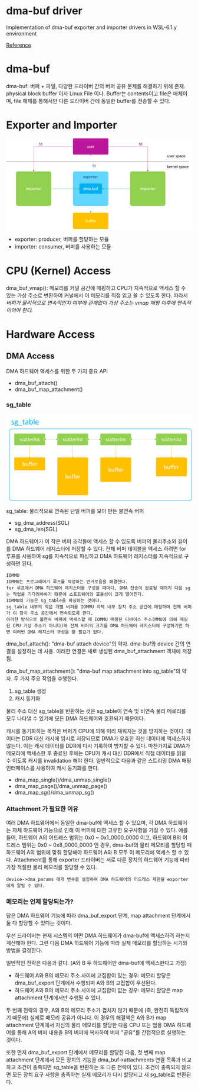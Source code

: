 # dma-buf driver
Implementation of dma-buf exporter and importer drivers in WSL-6.1.y environment

[Reference](https://blog.csdn.net/hexiaolong2009/article/details/102596744)


# dma-buf
dma-buf: 버퍼 + 파일, 다양한 드라이버 간의 버퍼 공유 문제를 해결하기 위해 존재. physical block buffer 이자 Linux File 이다. Buffer는 contents이고 file은 매체이며, file 매체를 통해서만 다른 드라이버 간에 동일한 buffer를 전송할 수 있다.


# Exporter and Importer
![alt text](images/exporter_importer.png)


 * exporter: producer, 버퍼를 할당하는 모듈
 * importer: consumer, 버퍼를 사용하는 모듈


# CPU (Kernel) Access
dma_buf_vmap(): 메모리를 커널 공간에 매핑하고 CPU가 지속적으로 액세스 할 수 있는 가상 주소로 변환하여 커널에서 이 메모리를 직접 읽고 쓸 수 있도록 한다. 따라서 *버퍼가 물리적으로 연속적인지 여부에 관계없이 가상 주소는 vmap 매핑 이후에 연속적이어야 한다.*


# Hardware Access
## DMA Access
DMA 하드웨어 액세스를 위한 두 가지 중요 API
 * dma_buf_attach()
 * dma_buf_map_attachment()


### sg_table
![alt text](images/sg_table.png)

sg_table: 물리적으로 연속된 단일 버퍼를 모아 만든 불연속 버퍼
 * sg_dma_address(SGL)
 * sg_dma_len(SGL)

DMA 하드웨어가 이 작은 버퍼 조각들에 액세스 할 수 있도록 버퍼의 물리주소와 길이를 DMA 하드웨어 레지스터에 저장할 수 있다.
전체 버퍼 테이블을 액세스 하려면 for 루프를 사용하여 sg를 지속적으로 파싱하고 DMA 하드웨어 레지스터를 지속적으로 구성하면 된다.
```
IOMMU
IOMMU는 프로그래머가 루프를 작성하는 번거로움을 해결한다.
for 루프에서 DMA 하드웨어 레지스터를 구성할 때마다, DMA 전송이 완료될 때까지 다음 sg는 작업을 기다려야하기 떄문에 소프트웨어의 효율성이 크게 떨어진다.
IOMMU의 기능은 sg_table을 파싱하는 것이다.
sg_table 내부의 작은 개별 버퍼를 IOMMU 자체 내부 장치 주소 공간에 매핑하여 전체 버퍼가 이 장치 주소 공간에서 연속되도록 한다.
이러한 방식으로 불연속 버퍼에 액세스할 때 IOMMU 매핑된 디바이스 주소(MMU에 의해 매핑된 CPU 가상 주소가 아니다)와 전체 버퍼의 크기를 DMA 하드웨어 레지스터에 구성하기만 하면 여러번 DMA 레지스터 구성을 할 필요가 없다.
```



dma_buf_attach():
"dma-buf attach device"의 약자. dma-buf와 device 간의 연결을 설정하는 데 사용.
이러한 연결은 새로 생성된 dma_buf_attachment 객체에 저장됨.


dma_buf_map_attachment():
"dma-buf map attachment into sg_table"의 약자. 두 가지 주요 작업을 수행한다.
  1. sg_table 생성
  2. 캐시 동기화

물리 주소 대신 sg_table을 반환하는 것은 sg_table이 연속 및 비연속 물리 메로리를 모두 나타낼 수 있기에 모든 DMA 하드웨어와 호환되기 때문이다.

캐시를 동기화하는 목적은 버퍼가 CPU에 의해 미리 채워지는 것을 방지하는 것이다.
데이터는 DDR 대신 캐시에 임시로 저장되므로 DMA가 유효한 최신 데이터에 액세스하지 않는다.
이는 캐시 데이터를 DDR에 다시 기록하여 방지할 수 있다.
마찬가지로 DMA가 메모리에 액세스한 후 종료된 후에는 CPU가 캐시 대신 DDR에서 직접 데이터를 읽을 수 이도록 캐시를 invalidation 해야 한다.
일반적으로 다음과 같은 스트리밍 DMA 매핑 인터페이스를 사용하여 캐시 동기화를 한다.
* dma_map_single()/dma_unmap_single()
* dma_map_page()/dma_unmap_page()
* dma_map_sg()/dma_unmap_sg()

### Attachment 가 필요한 이유
여러 DMA 하드웨어에서 동일한 dma-buf에 액세스 할 수 있으며, 각 DMA 하드웨어는 자체 하드웨어 기능으로 인해 이 버퍼에 대한 고유한 요구사항을 가질 수 있다.
예를 들어, 하드웨어 A의 어드레스 범위는 0x0 ~ 0x1_0000_0000 이고, 하드웨어 B의 어드레스 범위는 0x0 ~ 0x8_0000_0000 인 경우,
dma-buf의 물리 메모리를 할당할 때 하드웨어 A의 범위에 맞춰 할당해야 하드웨어 A와 B 모두 이 메모리에 액세스 할 수 있다.
Attachment를 통해 exporter 드라이버는 서로 다른 장치의 하드웨어 기능에 따라 가장 적절한 물리 메모리를 할당할 수 있다.
```
device->dma_params 매개 변수를 설정하여 DMA 하드웨어의 어드레스 제한을 exporter 에게 알릴 수 있다.
```

### 메모리는 언제 할당되는가?
답은 DMA 하드웨어 기능에 따라 dma_buf_export 단계, map attachment 단계에서 둘 다 할당할 수 있다는 것이다.

우선 드라이버는 현재 시스템의 어떤 DMA 하드웨어가 dma-buf에 액세스하려 하는지 계산해야 한다.
그런 다음 DMA 하드웨어 기능에 따라 실제 메모리를 할당하는 시기와 방법을 결정한다.

일반적인 전략은 다음과 같다. (A와 B 두 하드웨어만 dma-buf에 액세스한다고 가정)

  * 하드웨어 A와 B의 메모리 주소 사이에 교집합이 있는 경우: 메모리 할당은 dma_buf_export 단계에서 수행되며 A와 B의 교집합이 우선된다.
  * 하드웨어 A와 B의 메모리 주소 사이에 교집합이 없는 경우: 메모리 할당은 map attachment 단계에서만 수행될 수 있다.

두 번째 전략의 경우, A와 B의 메모리 주소가 겹치지 않기 때문에 (즉, 완전히 독립적이기 때문에) 실제로 메모리 공유가 아니다.
이 경우의 해결책은 A와 B가 map attachment 단계에서 자신의 물리 메모리를 할당한 다음 CPU 또는 범용 DMA 하드웨어를 통해 A의 버퍼 내용을 B의 버퍼에 복사하여 버퍼 "공유"를 간접적으로 실행하는 것이다.

또한 먼저 dma_buf_export 단계에서 메모리를 할당한 다음, 첫 번째 map attachment 단계에서 모든 장치의 기능을 dma_buf->attachments 연결 목록과 비교하고
조건이 충족되면 sg_table을 반환하는 또 다른 전략이 있다. 조건이 충족되지 않으면 모든 장치 요구 사항을 충족하는 실제 메모리가 다시 할당되고 새 sg_table로 반환된다.